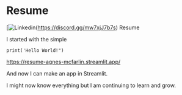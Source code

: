 # Resume
[![Linkedin](https://drive.google.com/uc?export=view&id=1VNyLiC2GQSonzXvbmRL7KO_mfuBQZP3S)(https://discord.gg/mw7xjJ7b7s)
Resume


I started with the simple 
```<Python>
print('Hello World!")
```

https://resume-agnes-mcfarlin.streamlit.app/

And now I can make an app in Streamlit. 

I might now know everything but I am continuing to learn and grow.

